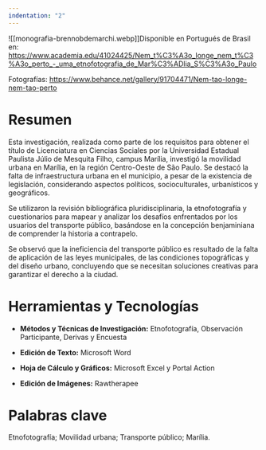 ```yaml
---
indentation: "2"
---
```


![[monografia-brennobdemarchi.webp]]Disponible en Portugués de Brasil en: https://www.academia.edu/41024425/Nem_t%C3%A3o_longe_nem_t%C3%A3o_perto_-_uma_etnofotografia_de_Mar%C3%ADlia_S%C3%A3o_Paulo

Fotografías: https://www.behance.net/gallery/91704471/Nem-tao-longe-nem-tao-perto

# Resumen

Esta investigación, realizada como parte de los requisitos para obtener el título de Licenciatura en Ciencias Sociales por la Universidad Estadual Paulista Júlio de Mesquita Filho, campus Marília, investigó la movilidad urbana en Marília, en la región Centro-Oeste de São Paulo. Se destacó la falta de infraestructura urbana en el municipio, a pesar de la existencia de legislación, considerando aspectos políticos, socioculturales, urbanísticos y geográficos.

Se utilizaron la revisión bibliográfica pluridisciplinaria, la etnofotografía y cuestionarios para mapear y analizar los desafíos enfrentados por los usuarios del transporte público, basándose en la concepción benjaminiana de comprender la historia a contrapelo.

Se observó que la ineficiencia del transporte público es resultado de la falta de aplicación de las leyes municipales, de las condiciones topográficas y del diseño urbano, concluyendo que se necesitan soluciones creativas para garantizar el derecho a la ciudad.

# Herramientas y Tecnologías

- **Métodos y Técnicas de Investigación:** Etnofotografía, Observación Participante, Derivas y Encuesta

- **Edición de Texto:** Microsoft Word

- **Hoja de Cálculo y Gráficos:** Microsoft Excel y Portal Action

- **Edición de Imágenes:** Rawtherapee


# Palabras clave

Etnofotografía; Movilidad urbana; Transporte público; Marília.
